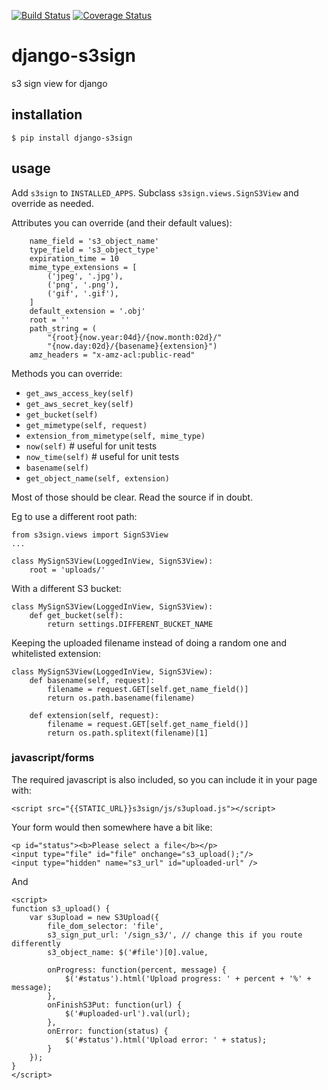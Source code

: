 [![Build Status](https://travis-ci.org/ccnmtl/django-s3sign.svg?branch=master)](https://travis-ci.org/ccnmtl/django-s3sign)
[![Coverage Status](https://coveralls.io/repos/github/ccnmtl/django-s3sign/badge.svg?branch=master)](https://coveralls.io/github/ccnmtl/django-s3sign?branch=master)

# django-s3sign
s3 sign view for django

## installation

    $ pip install django-s3sign

## usage

Add `s3sign` to `INSTALLED_APPS`. Subclass `s3sign.views.SignS3View`
and override as needed.

Attributes you can override (and their default values):

```
    name_field = 's3_object_name'
    type_field = 's3_object_type'
    expiration_time = 10
    mime_type_extensions = [
        ('jpeg', '.jpg'),
        ('png', '.png'),
        ('gif', '.gif'),
    ]
    default_extension = '.obj'
    root = ''
    path_string = (
        "{root}{now.year:04d}/{now.month:02d}/"
        "{now.day:02d}/{basename}{extension}")
    amz_headers = "x-amz-acl:public-read"
```

Methods you can override:

* `get_aws_access_key(self)`
* `get_aws_secret_key(self)`
* `get_bucket(self)`
* `get_mimetype(self, request)`
* `extension_from_mimetype(self, mime_type)`
* `now(self)` # useful for unit tests
* `now_time(self)` # useful for unit tests
* `basename(self)`
* `get_object_name(self, extension)`

Most of those should be clear. Read the source if in doubt.


Eg to use a different root path:


```
from s3sign.views import SignS3View
...

class MySignS3View(LoggedInView, SignS3View):
    root = 'uploads/'
```

With a different S3 bucket:

```
class MySignS3View(LoggedInView, SignS3View):
    def get_bucket(self):
        return settings.DIFFERENT_BUCKET_NAME
```

Keeping the uploaded filename instead of doing a random one and
whitelisted extension:

```
class MySignS3View(LoggedInView, SignS3View):
    def basename(self, request):
        filename = request.GET[self.get_name_field()]
        return os.path.basename(filename)

    def extension(self, request):
        filename = request.GET[self.get_name_field()]
        return os.path.splitext(filename)[1]
```


### javascript/forms

The required javascript is also included, so you can include it in
your page with:

    <script src="{{STATIC_URL}}s3sign/js/s3upload.js"></script>

Your form would then somewhere have a bit like:

    <p id="status"><b>Please select a file</b></p>
    <input type="file" id="file" onchange="s3_upload();"/>
    <input type="hidden" name="s3_url" id="uploaded-url" />

And

```
<script>
function s3_upload() {
    var s3upload = new S3Upload({
        file_dom_selector: 'file',
        s3_sign_put_url: '/sign_s3/', // change this if you route differently
        s3_object_name: $('#file')[0].value,

        onProgress: function(percent, message) {
            $('#status').html('Upload progress: ' + percent + '%' + message);
        },
        onFinishS3Put: function(url) {
            $('#uploaded-url').val(url);
        },
        onError: function(status) {
            $('#status').html('Upload error: ' + status);
        }
    });
}
</script>
```

